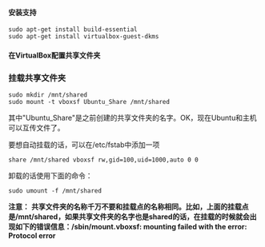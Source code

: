 #### 安装支持

```linux
sudo apt-get install build-essential
sudo apt-get install virtualbox-guest-dkms
```

#### 在VirtualBox配置共享文件夹

### 挂载共享文件夹

```linux
sudo mkdir /mnt/shared
sudo mount -t vboxsf Ubuntu_Share /mnt/shared
```

其中"Ubuntu_Share"是之前创建的共享文件夹的名字。OK，现在Ubuntu和主机可以互传文件了。

要想自动挂载的话，可以在/etc/fstab中添加一项

```linux
share /mnt/shared vboxsf rw,gid=100,uid=1000,auto 0 0
```

卸载的话使用下面的命令：

```linux
sudo umount -f /mnt/shared
```

**注意：**
**共享文件夹的名称千万不要和挂载点的名称相同。比如，上面的挂载点是/mnt/shared，如果共享文件夹的名字也是shared的话，在挂载的时候就会出现如下的错误信息：/sbin/mount.vboxsf: mounting failed with the error: Protocol error**
